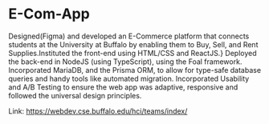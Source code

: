 # E-Com-App
Designed(Figma) and developed an E-Commerce platform that connects students at the University at Buffalo by enabling them to Buy, Sell, and Rent Supplies.Instituted the front-end using HTML/CSS and ReactJS.}
Deployed the back-end in NodeJS (using TypeScript), using the Foal framework. Incorporated MariaDB, and the Prisma ORM, to allow for type-safe database queries and handy tools like automated migration.
Incorporated Usability and A/B Testing to ensure the web app was adaptive, responsive and followed the universal design principles. 

Link: https://webdev.cse.buffalo.edu/hci/teams/index/
